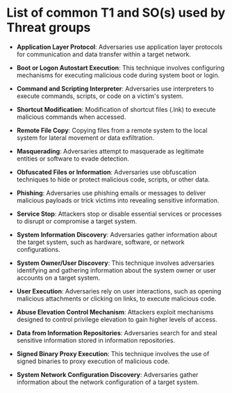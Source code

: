 # List of common T1 and SO(s) used by Threat groups
- **Application Layer Protocol**: Adversaries use application layer protocols for communication and data transfer within a target network.

- **Boot or Logon Autostart Execution**: This technique involves configuring mechanisms for executing malicious code during system boot or login.

- **Command and Scripting Interpreter**: Adversaries use interpreters to execute commands, scripts, or code on a victim's system.

- **Shortcut Modification**: Modification of shortcut files (.lnk) to execute malicious commands when accessed.

- **Remote File Copy**: Copying files from a remote system to the local system for lateral movement or data exfiltration.

- **Masquerading**: Adversaries attempt to masquerade as legitimate entities or software to evade detection.

- **Obfuscated Files or Information**: Adversaries use obfuscation techniques to hide or protect malicious code, scripts, or other data.

- **Phishing**: Adversaries use phishing emails or messages to deliver malicious payloads or trick victims into revealing sensitive information.

- **Service Stop**: Attackers stop or disable essential services or processes to disrupt or compromise a target system.

- **System Information Discovery**: Adversaries gather information about the target system, such as hardware, software, or network configurations.

- **System Owner/User Discovery**: This technique involves adversaries identifying and gathering information about the system owner or user accounts on a target system.

- **User Execution**: Adversaries rely on user interactions, such as opening malicious attachments or clicking on links, to execute malicious code.

- **Abuse Elevation Control Mechanism**: Attackers exploit mechanisms designed to control privilege elevation to gain higher levels of access.

- **Data from Information Repositories**: Adversaries search for and steal sensitive information stored in information repositories.

- **Signed Binary Proxy Execution**: This technique involves the use of signed binaries to proxy execution of malicious code.

- **System Network Configuration Discovery**: Adversaries gather information about the network configuration of a target system.
